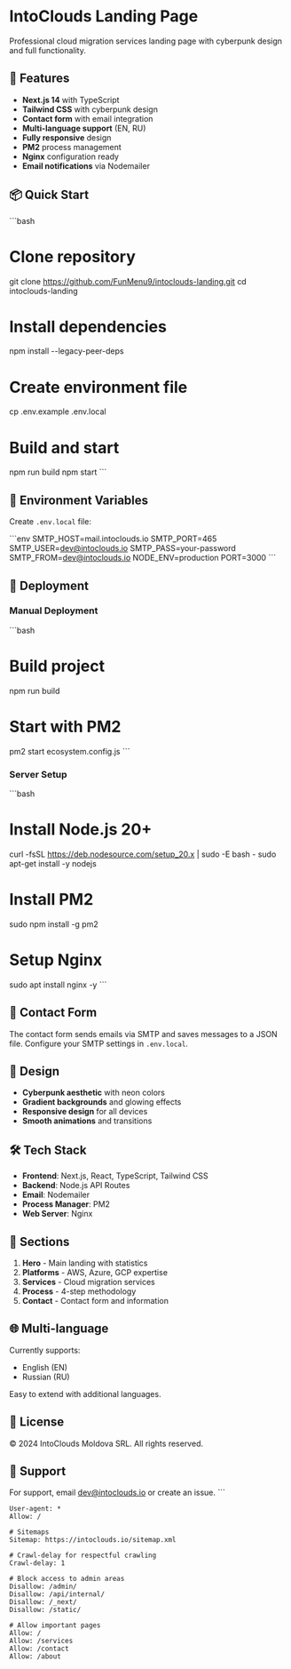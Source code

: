 # IntoClouds Landing Page

Professional cloud migration services landing page with cyberpunk design and full functionality.

## 🚀 Features

- **Next.js 14** with TypeScript
- **Tailwind CSS** with cyberpunk design
- **Contact form** with email integration
- **Multi-language support** (EN, RU)
- **Fully responsive** design
- **PM2** process management
- **Nginx** configuration ready
- **Email notifications** via Nodemailer

## 📦 Quick Start

\`\`\`bash
# Clone repository
git clone https://github.com/FunMenu9/intoclouds-landing.git
cd intoclouds-landing

# Install dependencies
npm install --legacy-peer-deps

# Create environment file
cp .env.example .env.local

# Build and start
npm run build
npm start
\`\`\`

## 🔧 Environment Variables

Create `.env.local` file:

\`\`\`env
SMTP_HOST=mail.intoclouds.io
SMTP_PORT=465
SMTP_USER=dev@intoclouds.io
SMTP_PASS=your-password
SMTP_FROM=dev@intoclouds.io
NODE_ENV=production
PORT=3000
\`\`\`

## 🚀 Deployment

### Manual Deployment

\`\`\`bash
# Build project
npm run build

# Start with PM2
pm2 start ecosystem.config.js
\`\`\`

### Server Setup

\`\`\`bash
# Install Node.js 20+
curl -fsSL https://deb.nodesource.com/setup_20.x | sudo -E bash -
sudo apt-get install -y nodejs

# Install PM2
sudo npm install -g pm2

# Setup Nginx
sudo apt install nginx -y
\`\`\`

## 📧 Contact Form

The contact form sends emails via SMTP and saves messages to a JSON file. Configure your SMTP settings in `.env.local`.

## 🎨 Design

- **Cyberpunk aesthetic** with neon colors
- **Gradient backgrounds** and glowing effects
- **Responsive design** for all devices
- **Smooth animations** and transitions

## 🛠️ Tech Stack

- **Frontend**: Next.js, React, TypeScript, Tailwind CSS
- **Backend**: Node.js API Routes
- **Email**: Nodemailer
- **Process Manager**: PM2
- **Web Server**: Nginx

## 📱 Sections

1. **Hero** - Main landing with statistics
2. **Platforms** - AWS, Azure, GCP expertise
3. **Services** - Cloud migration services
4. **Process** - 4-step methodology
5. **Contact** - Contact form and information

## 🌐 Multi-language

Currently supports:
- English (EN)
- Russian (RU)

Easy to extend with additional languages.

## 📄 License

© 2024 IntoClouds Moldova SRL. All rights reserved.

## 🤝 Support

For support, email dev@intoclouds.io or create an issue.
\`\`\`

```plaintext file="public/robots.txt"
User-agent: *
Allow: /

# Sitemaps
Sitemap: https://intoclouds.io/sitemap.xml

# Crawl-delay for respectful crawling
Crawl-delay: 1

# Block access to admin areas
Disallow: /admin/
Disallow: /api/internal/
Disallow: /_next/
Disallow: /static/

# Allow important pages
Allow: /
Allow: /services
Allow: /contact
Allow: /about
